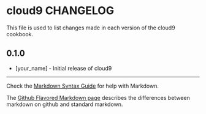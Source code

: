 # cloud9 CHANGELOG

This file is used to list changes made in each version of the cloud9 cookbook.

## 0.1.0
- [your_name] - Initial release of cloud9

- - -
Check the [Markdown Syntax Guide](http://daringfireball.net/projects/markdown/syntax) for help with Markdown.

The [Github Flavored Markdown page](http://github.github.com/github-flavored-markdown/) describes the differences between markdown on github and standard markdown.
